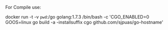 For Compile use:

  docker run -t -v `pwd`:/go golang:1.7.3 /bin/bash -c 'CGO_ENABLED=0 GOOS=linux go build -a -installsuffix cgo github.com/sjpuas/go-hostname'
